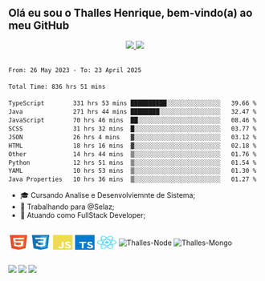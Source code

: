 ## Olá eu sou o Thalles Henrique, bem-vindo(a) ao meu GitHub

<div align="center">
  <a href="https://github.com/Thalles-HsA">
  <img height="180em" src="https://github-readme-stats.vercel.app/api?username=Thalles-HsA&show_icons=true&theme=radical&include_all_commits=true&count_private=true"/>
  <img height="180em" src="https://github-readme-stats.vercel.app/api/top-langs/?username=Thalles-HsA&exclude_repo=github-readme-stats,Pong,Freeway-JS&langs_count=5&theme=radical"/>
</div><br>
  
  <!--START_SECTION:waka-->

```txt
From: 26 May 2023 - To: 23 April 2025

Total Time: 836 hrs 51 mins

TypeScript        331 hrs 53 mins ██████████░░░░░░░░░░░░░░░   39.66 %
Java              271 hrs 44 mins ████████░░░░░░░░░░░░░░░░░   32.47 %
JavaScript        70 hrs 46 mins  ██░░░░░░░░░░░░░░░░░░░░░░░   08.46 %
SCSS              31 hrs 32 mins  █░░░░░░░░░░░░░░░░░░░░░░░░   03.77 %
JSON              26 hrs 4 mins   ▓░░░░░░░░░░░░░░░░░░░░░░░░   03.12 %
HTML              18 hrs 16 mins  ▓░░░░░░░░░░░░░░░░░░░░░░░░   02.18 %
Other             14 hrs 44 mins  ▒░░░░░░░░░░░░░░░░░░░░░░░░   01.76 %
Python            12 hrs 51 mins  ▒░░░░░░░░░░░░░░░░░░░░░░░░   01.54 %
YAML              10 hrs 53 mins  ▒░░░░░░░░░░░░░░░░░░░░░░░░   01.30 %
Java Properties   10 hrs 36 mins  ▒░░░░░░░░░░░░░░░░░░░░░░░░   01.27 %
```

<!--END_SECTION:waka-->

  - 🎓 Cursando Analise e Desenvolviemnte de Sistema;
  - 🌱 Trabalhando para @Selaz;
  - 🎯 Atuando como FullStack Developer;
 
<div style="display: inline_block"><br>
  <img align="center" alt="Thalles-HTML" height="30" width="40" src="https://raw.githubusercontent.com/devicons/devicon/master/icons/html5/html5-original.svg">
  <img align="center" alt="Thalles-CSS" height="30" width="40" src="https://raw.githubusercontent.com/devicons/devicon/master/icons/css3/css3-original.svg">
  <img align="center" alt="Thalles-Js" height="30" width="40" src="https://raw.githubusercontent.com/devicons/devicon/master/icons/javascript/javascript-plain.svg">
  <img align="center" alt="Thalles-Ts" height="30" width="40" src="https://raw.githubusercontent.com/devicons/devicon/master/icons/typescript/typescript-plain.svg">
  <img align="center" alt="Thalles-React" height="30" width="40" src="https://raw.githubusercontent.com/devicons/devicon/master/icons/react/react-original.svg">
  <img align="center" alt="Thalles-Node" height="30" width="40" src="https://cdn.jsdelivr.net/gh/devicons/devicon/icons/nodejs/nodejs-original.svg" />
  <img align="center" alt="Thalles-Mongo" height="30" width="40" src="https://cdn.jsdelivr.net/gh/devicons/devicon/icons/mongodb/mongodb-original.svg" />
  
</div>

 ##
  
<div>
  <a href="https://www.linkedin.com/in/thalles-hsa" target="_blank"><img src="https://img.shields.io/badge/-LinkedIn-%230077B5?style=for-the-badge&logo=linkedin&logoColor=white" target="_blank"></a> 
  <a href="https://instagram.com/thalleshsa" target="_blank"><img src="https://img.shields.io/badge/-Instagram-%23E4405F?style=for-the-badge&logo=instagram&logoColor=white" target="_blank"></a>
  <a href = "mailto:thsa.henrique@gmail.com"><img src="https://img.shields.io/badge/-Gmail-%23333?style=for-the-badge&logo=gmail&logoColor=white" target="_blank"></a>
   
</div>

